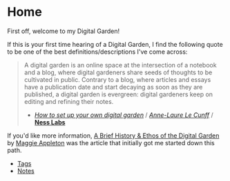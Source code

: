 # Home

First off, welcome to my Digital Garden!

If this is your first time hearing of a Digital Garden, I find the following quote to be one of the best definitions/descriptions I've come across:

> A digital garden is an online space at the intersection of a notebook and a blog, where digital gardeners share seeds of thoughts to be cultivated in public. Contrary to a blog, where articles and essays have a publication date and start decaying as soon as they are published, a digital garden is evergreen: digital gardeners keep on editing and refining their notes.
>
> - _[How to set up your own digital garden][0]_ / _[Anne-Laure Le Cunff][1]_ / **[Ness Labs][2]**

If you'd like more information, [A Brief History & Ethos of the Digital Garden][3] by [Maggie Appleton][4] was the article that initially got me started down this path.

- [Tags][5]
- [Notes][6]

[0]: https://nesslabs.com/digital-garden-set-up
[1]: https://nesslabs.com/author/annelaure
[2]: https://nesslabs.com
[3]: https://maggieappleton.com/garden-history
[4]: https://maggieappleton.com
[5]: Tags.md
[6]: notes/index.md
